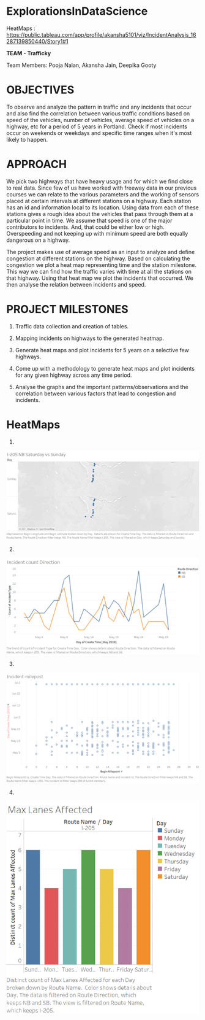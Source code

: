 # ExplorationsInDataScience

HeatMaps : https://public.tableau.com/app/profile/akansha5101/viz/IncidentAnalysis_16287139850440/Story1#1

**TEAM - Trafficky**

Team Members:
Pooja Nalan, 
Akansha Jain, 
Deepika Gooty

# **OBJECTIVES**

To observe and analyze the pattern in traffic and any incidents that occur and also find the correlation between various traffic conditions based on speed of the vehicles, number of vehicles, average speed of vehicles on a highway, etc for a period of 5 years in Portland. Check if most incidents occur on weekends or weekdays and specific time ranges when it's most likely to happen.

# **APPROACH**

We pick two highways that have heavy usage and for which we find close to real data. Since few of us have worked with freeway data in our previous courses we can relate to the various parameters and the working of sensors placed at certain intervals at different stations on a highway. Each station has an id and information local to its location. Using data from each of these stations gives a rough idea about the vehicles that pass through them at a particular point in time. We assume that speed is one of the major contributors to incidents. And, that could be either low or high. Overspeeding and not keeping up with minimum speed are both equally dangerous on a highway.

The project makes use of average speed as an input to analyze and define congestion at different stations on the highway. Based on calculating the congestion we plot a heat map representing time and the station milestone. This way we can find how the traffic varies with time at all the stations on that highway. Using that heat map we plot the incidents that occurred. We then analyse the relation between incidents and speed. 

# **PROJECT MILESTONES**

1. Traffic data collection and creation of tables.

2. Mapping incidents on highways to the generated heatmap.

3. Generate heat maps and plot incidents for 5 years on a selective few highways.

4. Come up with a methodology to generate heat maps and plot incidents for any given highway across any time period.

5. Analyse the graphs and the important patterns/observations and the correlation between various factors that lead to congestion and incidents.

# **HeatMaps**
1. 
![](Screenshots/I-205%20NB%20Saturday%20vs%20Sunday.png)

2.
![](Screenshots/Incident%20count%20Direction.png)

3.
![](Screenshots/Incident-milepost.png)

4.
![](Screenshots/Max%20Lanes%20Affected.png)
